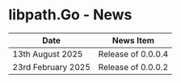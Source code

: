 # libpath.Go - News <!-- omit in toc -->

| Date                  | News Item                                     |
| --------------------- | --------------------------------------------- |
| 13th August 2025      | Release of 0.0.0.4                            |
| 23rd February 2025    | Release of 0.0.0.2                            |


<!-- ########################### end of file ########################### -->


